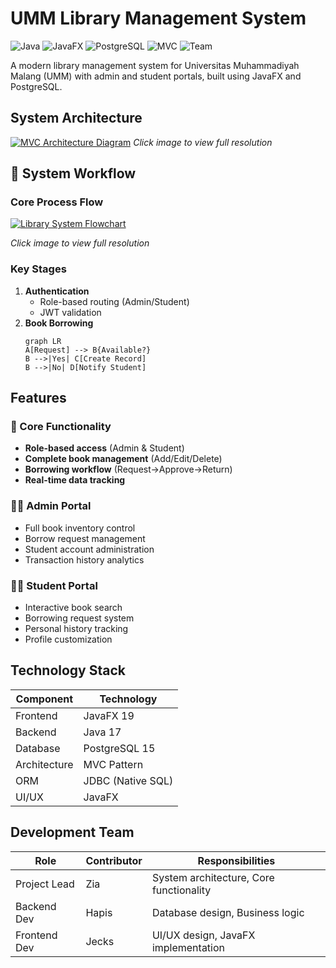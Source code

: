 # UMM Library Management System

![Java](https://img.shields.io/badge/Java-17-blue)
![JavaFX](https://img.shields.io/badge/JavaFX-19-orange)
![PostgreSQL](https://img.shields.io/badge/PostgreSQL-15-blueviolet)
![MVC](https://img.shields.io/badge/Architecture-MVC-brightgreen)
![Team](https://img.shields.io/badge/Team-3%20Members-ff69b4)

A modern library management system for Universitas Muhammadiyah Malang (UMM) with admin and student portals, built using JavaFX and PostgreSQL.

## System Architecture

[![MVC Architecture Diagram](https://drive.google.com/uc?export=view&id=1JDIeni4u3TiIBjZBV_JM7G_gC4JXF4d5)](https://drive.google.com/file/d/1JDIeni4u3TiIBjZBV_JM7G_gC4JXF4d5/view?usp=sharing)
*Click image to view full resolution*

## 🔄 System Workflow

### Core Process Flow
[![Library System Flowchart](https://drive.google.com/uc?export=view&id=1rvOgaROhmhUf9AWLlOLgkrjF-CjtjEUb)](https://drive.google.com/file/d/1rvOgaROhmhUf9AWLlOLgkrjF-CjtjEUb/view?usp=sharing)

*Click image to view full resolution*

### Key Stages
1. **Authentication** 
   - Role-based routing (Admin/Student)
   - JWT validation
2. **Book Borrowing**  
   ```mermaid
   graph LR
   A[Request] --> B{Available?}
   B -->|Yes| C[Create Record]
   B -->|No| D[Notify Student]

## Features

### 🎯 Core Functionality
- **Role-based access** (Admin & Student)
- **Complete book management** (Add/Edit/Delete)
- **Borrowing workflow** (Request→Approve→Return)
- **Real-time data tracking**

### 👨‍💻 Admin Portal
- Full book inventory control
- Borrow request management
- Student account administration
- Transaction history analytics

### 👩‍🎓 Student Portal
- Interactive book search
- Borrowing request system
- Personal history tracking
- Profile customization

## Technology Stack

| Component       | Technology                          |
|-----------------|-------------------------------------|
| Frontend        | JavaFX 19                           |
| Backend         | Java 17                             |
| Database        | PostgreSQL 15                       |
| Architecture    | MVC Pattern                         |
| ORM             | JDBC (Native SQL)                   |
| UI/UX           | JavaFX                |

## Development Team

| Role        | Contributor | Responsibilities                          |
|-------------|-------------|------------------------------------------|
| Project Lead | Zia         | System architecture, Core functionality |
| Backend Dev | Hapis       | Database design, Business logic         |
| Frontend Dev| Jecks       | UI/UX design, JavaFX implementation     |
